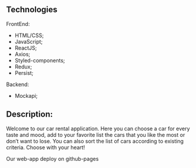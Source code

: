 ## Technologies

FrontEnd:

- HTML/CSS;
- JavaScript;
- ReactJS;
- Axios;
- Styled-components;
- Redux;
- Persist;

Backend:

- Mockapi;

## Description:

Welcome to our car rental application. Here you can choose a car for every taste and mood, add to your favorite list the cars that you like the most or don’t want to lose. You can also sort the list of cars according to existing criteria. Choose with your heart!

Our web-app deploy on github-pages
